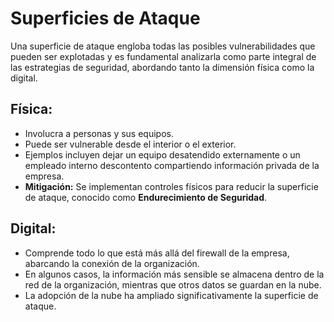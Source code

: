 # Superficies de Ataque

Una superficie de ataque engloba todas las posibles vulnerabilidades que pueden ser explotadas y es fundamental analizarla como parte integral de las estrategias de seguridad, abordando tanto la dimensión física como la digital.

## Física:
- Involucra a personas y sus equipos.
- Puede ser vulnerable desde el interior o el exterior.
- Ejemplos incluyen dejar un equipo desatendido externamente o un empleado interno descontento compartiendo información privada de la empresa.
- **Mitigación:** Se implementan controles físicos para reducir la superficie de ataque, conocido como **Endurecimiento de Seguridad**.

## Digital:
- Comprende todo lo que está más allá del firewall de la empresa, abarcando la conexión de la organización.
- En algunos casos, la información más sensible se almacena dentro de la red de la organización, mientras que otros datos se guardan en la nube.
- La adopción de la nube ha ampliado significativamente la superficie de ataque.